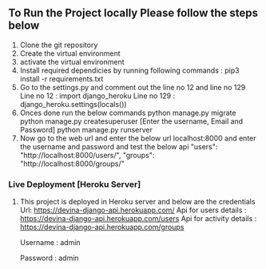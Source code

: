 ## To Run the Project locally Please follow the steps below
1. Clone the git repository 
2. Create the virtual environment
3. activate the virtual environment
4. Install required dependicies by running following commands : pip3 install -r requirements.txt
5. Go to the settings.py and comment out the line no 12 and line no 129 
   Line no 12  : import django_heroku
   Line no 129 : django_heroku.settings(locals())
6. Onces done run the below commands
   python manage.py migrate
   python manage.py createsuperuser [Enter the username, Email and Password]
   python manage.py runserver
7. Now go to the web url and enter the below url
   localhost:8000 and enter the username and password and test the below api
    "users": "http://localhost:8000/users/",
    "groups": "http://localhost:8000/groups/"
    
    
### Live Deployment [Heroku Server]
1. This project is deployed in Heroku server and below are the credentials
   Url: https://devina-django-api.herokuapp.com/
   Api for users details : https://devina-django-api.herokuapp.com/users
   Api for activity details : https://devina-django-api.herokuapp.com/groups
   
   Username : admin
   
   Password : admin
